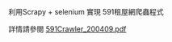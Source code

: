 利用Scrapy + selenium 
實現 591租屋網爬蟲程式 

詳情請參閱
[591Crawler_200409.pdf](https://github.com/gysdnow/NLPWorks/blob/master/rent591/591Crawler_200409.pdf)
